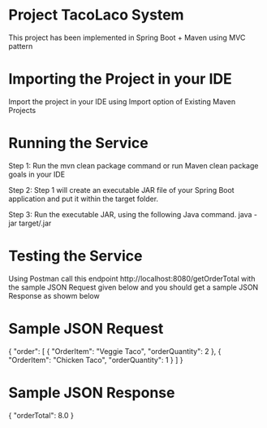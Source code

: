 # Project TacoLaco System

This project has been implemented in Spring Boot + Maven using MVC pattern

# Importing the Project in your IDE

Import the project in your IDE using Import option of Existing Maven Projects

# Running the Service
Step 1: Run the mvn clean package command or run Maven clean package goals in your IDE

Step 2: Step 1 will create an executable JAR file of your Spring Boot application and put it within the target folder.

Step 3: Run the executable JAR, using the following Java command.
java -jar target/<your-jar-name>.jar

# Testing the Service
Using Postman call this endpoint http://localhost:8080/getOrderTotal with the sample JSON Request given below and you should get a sample JSON Response as showm below

# Sample JSON Request

{
    "order": [
        {
            "OrderItem": "Veggie Taco",
            "orderQuantity": 2
        },
         {
            "OrderItem": "Chicken Taco",
            "orderQuantity": 1
        }
    ]
}

# Sample JSON Response
{
    "orderTotal": 8.0
}